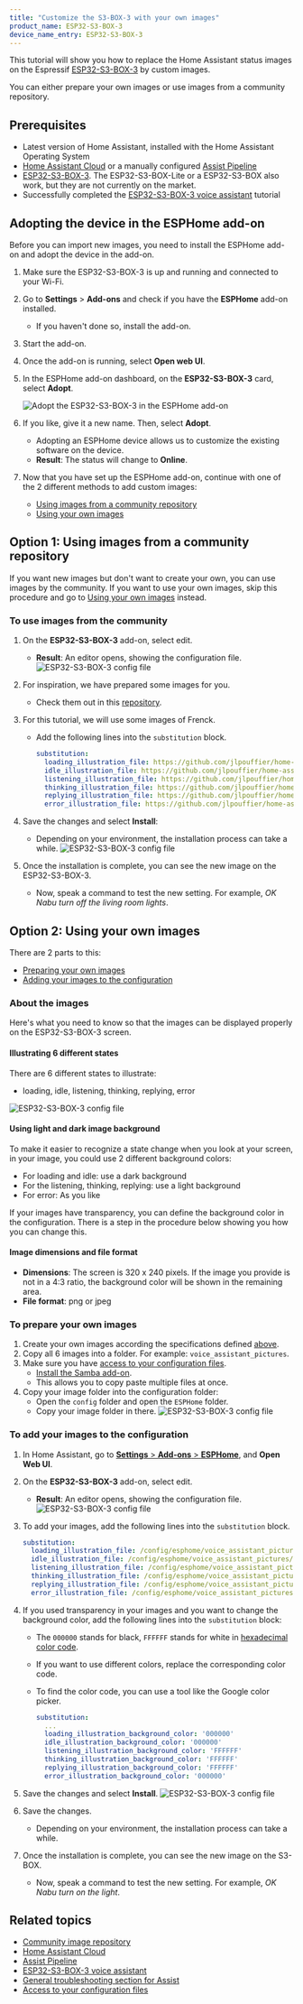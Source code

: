 ```yaml
---
title: "Customize the S3-BOX-3 with your own images"
product_name: ESP32-S3-BOX-3
device_name_entry: ESP32-S3-BOX-3
---
```


This tutorial will show you how to replace the Home Assistant status images on the Espressif [ESP32-S3-BOX-3](https://www.espressif.com/en/news/ESP32-S3-BOX-3) by custom images.

You can either prepare your own images or use images from a community repository.

<lite-youtube videoid="HQQfaXTbhvc" videotitle="Wake word demo on $13 ATOM Echo in Home Assistant
"></lite-youtube>

## Prerequisites

- Latest version of Home Assistant, installed with the Home Assistant Operating System
- [Home Assistant Cloud](https://www.nabucasa.com) or a manually configured [Assist Pipeline](/voice_control/voice_remote_local_assistant)
- [ESP32-S3-BOX-3](https://www.aliexpress.us/item/1005005920207976.html?gatewayAdapt=4itemAdapt). The ESP32-S3-BOX-Lite or a ESP32-S3-BOX also work, but they are not currently on the market.
- Successfully completed the [ESP32-S3-BOX-3 voice assistant](/voice_control/s3_box_voice_assistant/) tutorial

## Adopting the device in the ESPHome add-on

Before you can import new images, you need to install the ESPHome add-on and adopt the device in the add-on.

1. Make sure the ESP32-S3-BOX-3 is up and running and connected to your Wi-Fi.
2. Go to **Settings** > **Add-ons** and check if you have the **ESPHome** add-on installed.
   - If you haven't done so, install the add-on.
3. Start the add-on.
4. Once the add-on is running, select **Open web UI**.
5. In the ESPHome add-on dashboard, on the **ESP32-S3-BOX-3** card, select **Adopt**.

   ![Adopt the ESP32-S3-BOX-3 in the ESPHome add-on](/images/assist/esp32-adopt-s3.png)
6. If you like, give it a new name. Then, select **Adopt**.
   - Adopting an ESPHome device allows us to customize the existing software on the device.
   - **Result**: The status will change to **Online**.
7. Now that you have set up the ESPHome add-on, continue with one of the 2 different methods to add custom images:
   - [Using images from a community repository](#using-images-from-a-community-repository)
   - [Using your own images](#using-your-own-images)

## Option 1: Using images from a community repository

If you want new images but don't want to create your own, you can use images by the community.
If you want to use your own images, skip this procedure and go to [Using your own images](#using-your-own-images) instead.

### To use images from the community

1. On the **ESP32-S3-BOX-3** add-on, select edit.
   - **Result**: An editor opens, showing the configuration file.
   ![ESP32-S3-BOX-3 config file](/images/assist/esp32-adopt-s3-01.png)
2. For inspiration, we have prepared some images for you.
   - Check them out in this [repository](https://github.com/jlpouffier/home-assistant-s3-box-community-illustrations/tree/main/frenck/illustrations).
3. For this tutorial, we will use some images of Frenck.
   - Add the following lines into the `substitution` block.

     ```yaml
     substitution:
       loading_illustration_file: https://github.com/jlpouffier/home-assistant-s3-box-community-illustrations/raw/main/frenck/illustrations/loading_320_240.png
       idle_illustration_file: https://github.com/jlpouffier/home-assistant-s3-box-community-illustrations/raw/main/frenck/illustrations/idle_320_240.png
       listening_illustration_file: https://github.com/jlpouffier/home-assistant-s3-box-community-illustrations/raw/main/frenck/illustrations/listening_320_240.png
       thinking_illustration_file: https://github.com/jlpouffier/home-assistant-s3-box-community-illustrations/raw/main/frenck/illustrations/thinking_320_240.png
       replying_illustration_file: https://github.com/jlpouffier/home-assistant-s3-box-community-illustrations/raw/main/frenck/illustrations/replying_320_240.png
       error_illustration_file: https://github.com/jlpouffier/home-assistant-s3-box-community-illustrations/raw/main/frenck/illustrations/error_320_240.png
     ```

4. Save the changes and select **Install**:
   - Depending on your environment, the installation process can take a while.
![ESP32-S3-BOX-3 config file](/images/assist/esp32-s3-config-05.png)
   
5. Once the installation is complete, you can see the new image on the ESP32-S3-BOX-3.
   - Now, speak a command to test the new setting. For example, *OK Nabu turn off the living room lights*.

## Option 2: Using your own images

There are 2 parts to this:

- [Preparing your own images](#to-prepare-your-own-images)
- [Adding your images to the configuration](#to-add-your-images-to-the-configuration)

### About the images

Here's what you need to know so that the images can be displayed properly on the ESP32-S3-BOX-3 screen.

#### Illustrating 6 different states

There are 6 different states to illustrate:

- loading, idle, listening, thinking, replying, error

![ESP32-S3-BOX-3 config file](/images/assist/s3-box-status-images.png)

#### Using light and dark image background

To make it easier to recognize a state change when you look at your screen, in your image, you could use 2 different background colors:

- For loading and idle: use a dark background
- For the listening, thinking, replying: use a light background
- For error: As you like
  
If your images have transparency, you can define the background color in the configuration. There is a step in the procedure below showing you how you can change this.

#### Image dimensions and file format

- **Dimensions**: The screen is 320 x 240 pixels. If the image you provide is not in a 4:3 ratio, the background color will be shown in the remaining area.
- **File format**: png or jpeg

### To prepare your own images

1. Create your own images according the specifications defined [above](#about-the-images).
2. Copy all 6 images into a folder. For example: `voice_assistant_pictures`.
3. Make sure you have [access to your configuration files](/common-tasks/os/#configuring-access-to-files).
   - [Install the Samba add-on](/common-tasks/os/#installing-and-using-the-samba-add-on).
   - This allows you to copy paste multiple files at once.
4. Copy your image folder into the configuration folder:
   - Open the `config` folder and open the `ESPHome` folder.
   - Copy your image folder in there.
   ![ESP32-S3-BOX-3 config file](/images/assist/s32-s3-add-image-folder.png)

### To add your images to the configuration

1. In Home Assistant, go to [**Settings** > **Add-ons** > **ESPHome**](https://my.home-assistant.io/redirect/supervisor_addon/?addon=5c53de3b_esphome), and **Open Web UI**.
2. On the **ESP32-S3-BOX-3** add-on, select edit.
   - **Result**: An editor opens, showing the configuration file.
   ![ESP32-S3-BOX-3 config file](/images/assist/esp32-adopt-s3-01.png)

3. To add your images, add the following lines into the `substitution` block.

   ```yaml
   substitution:
     loading_illustration_file: /config/esphome/voice_assistant_pictures/loading_320_240.png
     idle_illustration_file: /config/esphome/voice_assistant_pictures/idle_320_240.png
     listening_illustration_file: /config/esphome/voice_assistant_pictures/listening_320_240.png
     thinking_illustration_file: /config/esphome/voice_assistant_pictures/thinking_320_240.png
     replying_illustration_file: /config/esphome/voice_assistant_pictures/replying_320_240.png
     error_illustration_file: /config/esphome/voice_assistant_pictures/error_320_240.png
   ```

4. If you used transparency in your images and you want to change the background color, add the following lines into the `substitution` block:
   - The `000000` stands for black, `FFFFFF` stands for white in [hexadecimal color code](https://www.w3schools.com/html/html_colors_hex.asp).
   - If you want to use different colors, replace the corresponding color code.
   - To find the color code, you can use a tool like the Google color picker.

     ```yaml
     substitution:
       ...
       loading_illustration_background_color: '000000'
       idle_illustration_background_color: '000000'
       listening_illustration_background_color: 'FFFFFF'
       thinking_illustration_background_color: 'FFFFFF'
       replying_illustration_background_color: 'FFFFFF'
       error_illustration_background_color: '000000'
     ```

5. Save the changes and select **Install**.
   ![ESP32-S3-BOX-3 config file](/images/assist/s32-s3-add-image-config-02.png)
6. Save the changes.
   - Depending on your environment, the installation process can take a while.
7. Once the installation is complete, you can see the new image on the S3-BOX.
   - Now, speak a command to test the new setting. For example, *OK Nabu turn on the light*.

## Related topics

- [Community image repository](https://github.com/jlpouffier/home-assistant-s3-box-community-illustrations/tree/main)
- [Home Assistant Cloud](https://www.nabucasa.com)
- [Assist Pipeline](/voice_control/voice_remote_local_assistant)
- [ESP32-S3-BOX-3 voice assistant](/voice_control/s3_box_voice_assistant/)
- [General troubleshooting section for Assist](/voice_control/troubleshooting/)
- [Access to your configuration files](/common-tasks/os/#configuring-access-to-files)
